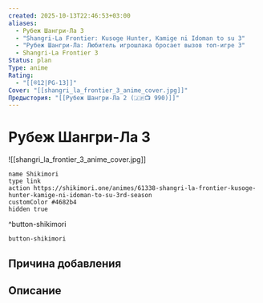 ```yaml
---
created: 2025-10-13T22:46:53+03:00
aliases:
  - Рубеж Шангри-Ла 3
  - "Shangri-La Frontier: Kusoge Hunter, Kamige ni Idoman to su 3"
  - "Рубеж Шангри-Ла: Любитель игрошлака бросает вызов топ-игре 3"
  - Shangri-La Frontier 3
Status: plan
Type: anime
Rating:
  - "[[®️12|PG-13]]"
Cover: "[[shangri_la_frontier_3_anime_cover.jpg]]"
Предыстория: "[[Рубеж Шангри-Ла 2 (🇯🇵📺 990)]]"
---
```


# Рубеж Шангри-Ла 3

![[shangri_la_frontier_3_anime_cover.jpg]]



```button
name Shikimori
type link
action https://shikimori.one/animes/61338-shangri-la-frontier-kusoge-hunter-kamige-ni-idoman-to-su-3rd-season
customColor #4682b4
hidden true
```
^button-shikimori





`button-shikimori`

## Причина добавления




## Описание



